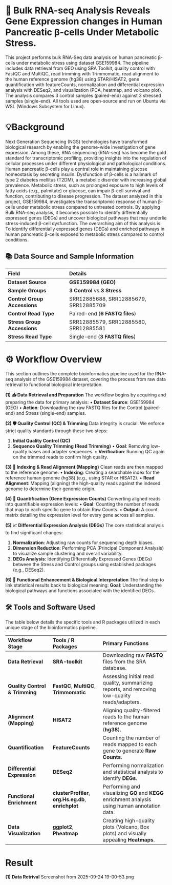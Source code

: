 # 🧬 Bulk RNA-seq Analysis Reveals Gene Expression changes in Human Pancreatic β-cells Under Metabolic Stress.
This project performs bulk RNA-Seq data analysis on human pancreatic β-cells under metabolic stress using dataset GSE159984. The pipeline includes data retrieval from GEO using SRA Toolkit, quality control with FastQC and MultiQC, read trimming with Trimmomatic, read alignment to the human reference genome (hg38) using STAR/HISAT2, gene quantification with featureCounts, normalization and differential expression analysis with DESeq2, and visualization (PCA, heatmap, and volcano plot). The analysis compares 3 control samples (paired-end) against 3 stressed samples (single-end). All tools used are open-source and run on Ubuntu via WSL (Windows Subsystem for Linux).

# 💡Background 
Next Generation Sequencing (NGS) technologies have transformed biological research by enabling the genome-wide investigation of gene expression. Among these, RNA sequencing (RNA-seq) has become the gold standard for transcriptomic profiling, providing insights into the regulation of cellular processes under different physiological and pathological conditions.
Human pancreatic β-cells play a central role in maintaining glucose homeostasis by secreting insulin. Dysfunction of β-cells is a hallmark of type 2 diabetes mellitus (T2DM), a metabolic disorder with increasing global prevalence. Metabolic stress, such as prolonged exposure to high levels of fatty acids (e.g., palmitate) or glucose, can impair β-cell survival and function, contributing to disease progression.
The dataset analyzed in this project, GSE159984, investigates the transcriptomic response of human β-cells under metabolic stress compared to untreated controls. By applying Bulk RNA-seq analysis, it becomes possible to identify differentially expressed genes (DEGs) and uncover biological pathways that may underlie stress-induced β-cell dysfunction.
The overarching aim of this analysis is: To identify differentially expressed genes (DEGs) and enriched pathways in human pancreatic β-cells exposed to metabolic stress compared to control conditions.

## 📚 Data Source and Sample Information

| Field | Details |
| :--- | :--- |
| **Dataset Source** | **GSE159984 (GEO)** |
| **Sample Groups** | **3 Control** vs **3 Stress**  |
| **Control Group Accessions** | SRR12885688, SRR12885679, SRR12885709 |
| **Control Read Type** | Paired-end (**6 FASTQ files**) |
| **Stress Group Accessions** | SRR12885579, SRR12885580, SRR12885581 |
| **Stress Read Type** | Single-end (**3 FASTQ files**) |

# ⚙️ Workflow Overview
This section outlines the complete bioinformatics pipeline used for the RNA-seq analysis of the GSE159984 dataset, covering the process from raw data retrieval to functional biological interpretation.

**(1) 📥 Data Retrieval and Preparation**
The workflow begins by acquiring and preparing the data for primary analysis:
• **Dataset Source**: GSE159984 (GEO)
• **Action**: Downloading the raw FASTQ files for the Control (paired-end) and Stress (single-end) samples.

**(2) 🛡️ Quality Control (QC) & Trimming**
Data integrity is crucial. We enforce strict quality standards through these two steps:
1. **Initial Quality Control (QC)**
2. **Sequence Quality Trimming (Read Trimming)**
• **Goal**: Removing low-quality bases and adapter sequences.
• **Verification**: Running QC again on the trimmed reads to confirm high quality.

**(3) 🎯 Indexing & Read Alignment (Mapping)**
Clean reads are then mapped to the reference genome:
• **Indexing**: Creating a searchable index for the reference human genome (hg38) (e.g., using STAR or HISAT2).
• **Read Alignment**: Mapping (aligning) the high-quality reads against the indexed genome to determine their genomic origin.

**(4) 🔢 Quantification (Gene Expression Counts)**
Converting aligned reads into quantifiable expression levels:
• **Goal**: Counting the number of reads that map to each specific gene to obtain Raw Counts.
• **Output**: A count matrix detailing the expression level for every gene across all samples.

**(5) 📈 Differential Expression Analysis (DEGs)**
The core statistical analysis to find significant changes:
1. **Normalization**: Adjusting raw counts for sequencing depth biases.
2. **Dimension Reduction**: Performing PCA (Principal Component Analysis) to visualize sample clustering and overall variability.
3. **DEGs Analysis**: Identifying Differentially Expressed Genes (DEGs) between the Stress and Control groups using established packages (e.g., DESeq2).

**(6) 📑 Functional Enhancement & Biological Interpretation**
The final step to link statistical results back to biological meaning:
**Goal**: Understanding the biological pathways and functions associated with the identified DEGs.

## 🛠️ Tools and Software Used

The table below details the specific tools and R packages utilized in each unique stage of the bioinformatics pipeline.

| Workflow Stage | Tools / R Packages | Primary Functions |
| :--- | :--- | :--- |
| **Data Retrieval** | **SRA-toolkit** | Downloading raw **FASTQ** files from the SRA database. |
| **Quality Control & Trimming** | **FastQC**, **MultiQC**, **Trimmomatic** | Assessing initial read quality, summarizing reports, and removing low-quality reads/adapters. |
| **Alignment (Mapping)** | **HISAT2** | Aligning quality-filtered reads to the human reference genome (**hg38**). |
| **Quantification** | **FeatureCounts** | Counting the number of reads mapped to each gene to generate **Raw Counts**. |
| **Differential Expression** | **DESeq2** | Performing normalization and statistical analysis to identify **DEGs**. |
| **Functional Enrichment** | **clusterProfiler**, **org.Hs.eg.db**, **enrichplot** | Performing and visualizing **GO** and **KEGG** enrichment analysis using human annotation data. |
| **Data Visualization** | **ggplot2**, **Pheatmap** | Creating high-quality plots (Volcano, Box plots) and visually appealing **Heatmaps**. |

# Result
**(1) Data Retrival** 
Screenshot from 2025-09-24 19-00-53.png
